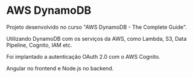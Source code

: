 # AWS DynamoDB

Projeto desenvolvido no curso "AWS DynamoDB - The Complete Guide".

Utilizando DynamoDB com os serviços da AWS, como Lambda, S3, Data Pipeline, Cognito, IAM etc.

Foi implantado a autenticação OAuth 2.0 com o AWS Cognito.

Angular no frontend e Node.js no backend.
